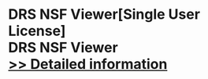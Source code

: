 # DRS NSF Viewer[Single User License]<br />DRS NSF Viewer<br />[>> Detailed information](https://secure.shareit.com/shareit/product.html?productid=301004945&affiliateid=200057808)